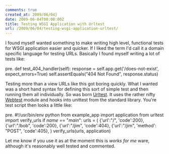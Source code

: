 ```yaml
---
comments: true
created_at: 2009/06/04}
date: 2009-06-04T00:00:00Z
title: Testing WSGI Application with Urltest
url: /2009/06/04/testing-wsgi-application-urltest/
---
```


I found myself wanted something to make writing high level, functional tests for WSGI application easier and quicker. If I liked the term I'd call it a domain specific language for testing URLs. Basically I found myself writing a lot of tests like:

pre. def test\_404\_handler(self):
response = self.app.get('/does-not-exist', expect\_errors=True)
self.assertEquals("404 Not Found", response.status)

Testing more than a view URLs like this got boring quickly. What I wanted was a short hand syntax for defining this sort of simple test and then running them all individually. So was born [Urltest](http://github.com/garethr/urltest/tree/master). It uses the rather nifty [Webtest](http://pypi.python.org/pypi/WebTest/0.9) module and hooks into unittest from the standard library. You're test script then looks a little like:

pre. \#!/usr/bin/env python
from example\_app import application
from urltest import verify\_urls
if *name* == "*main*":
urls = (
{'url':"/", 'code':200},
{'url':"/bob", 'code':200},
{'url':"/jim", 'code':404},
{'url':"/jim", 'method': "POST", 'code':405},
)
verify\_urls(urls, application)

Let me know if you use it as at the moment this is *works for me* ware, although it's reasonably well tested and commented.
